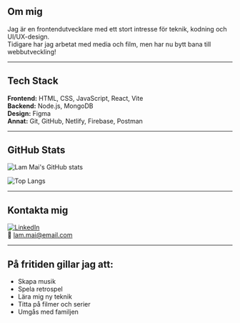 ## Om mig
Jag är en frontendutvecklare med ett stort intresse för teknik, kodning och UI/UX-design.  
Tidigare har jag arbetat med media och film, men har nu bytt bana till webbutveckling!

---

## Tech Stack
**Frontend:** HTML, CSS, JavaScript, React, Vite  
**Backend:** Node.js, MongoDB  
**Design:** Figma  
**Annat:** Git, GitHub, Netlify, Firebase, Postman

---

## GitHub Stats

![Lam Mai's GitHub stats](https://github-readme-stats.vercel.app/api?username=**DITT_ANVÄNDARNAMN**&show_icons=true&theme=radical)

![Top Langs](https://github-readme-stats.vercel.app/api/top-langs/?username=**DITT_ANVÄNDARNAMN**&layout=compact&theme=radical)

---

## Kontakta mig
[![LinkedIn](https://img.shields.io/badge/LinkedIn-blue?logo=linkedin)](https://www.linkedin.com/in/lam-mai)  
📧 lam.mai@email.com

---

## På fritiden gillar jag att:
- Skapa musik
- Spela retrospel
- Lära mig ny teknik
- Titta på filmer och serier
- Umgås med familjen
